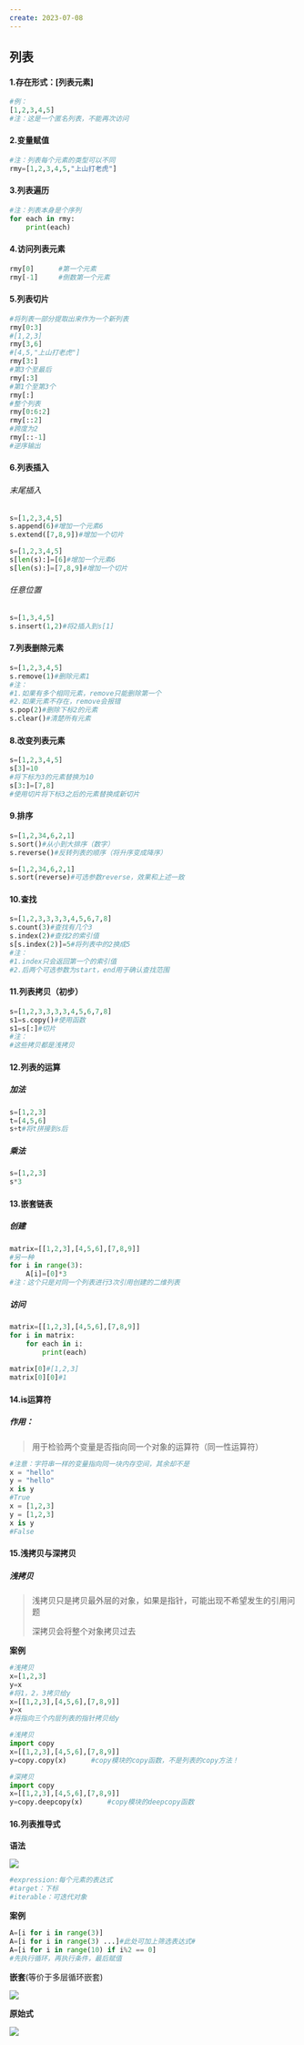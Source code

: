 ```yaml
---
create: 2023-07-08
---
```

## 列表

#### 1.存在形式：[列表元素]

```python
#例：
[1,2,3,4,5]
#注：这是一个匿名列表，不能再次访问
```

#### 2.变量赋值

```python
#注：列表每个元素的类型可以不同
rmy=[1,2,3,4,5,"上山打老虎"]
```

#### 3.列表遍历

```python
#注：列表本身是个序列
for each in rmy:
    print(each)
```

#### 4.访问列表元素

```python
rmy[0]		#第一个元素
rmy[-1]		#倒数第一个元素
```

#### 5.列表切片

```python
#将列表一部分提取出来作为一个新列表
rmy[0:3]
#[1,2,3]
rmy[3,6]
#[4,5,"上山打老虎"]
rmy[3:]
#第3个至最后
rmy[:3]
#第1个至第3个
rmy[:]
#整个列表
rmy[0:6:2]
rmy[::2]
#跨度为2
rmy[::-1]
#逆序输出
```

#### 6.列表插入

###### 末尾插入

```python
s=[1,2,3,4,5]
s.append(6)#增加一个元素6
s.extend([7,8,9])#增加一个切片
```

```python
s=[1,2,3,4,5]
s[len(s):]=[6]#增加一个元素6
s[len(s):]=[7,8,9]#增加一个切片
```

###### 任意位置

```python
s=[1,3,4,5]
s.insert(1,2)#将2插入到s[1]
```

#### 7.列表删除元素

```python
s=[1,2,3,4,5]
s.remove(1)#删除元素1
#注：
#1.如果有多个相同元素，remove只能删除第一个
#2.如果元素不存在，remove会报错
s.pop(2)#删除下标2的元素
s.clear()#清楚所有元素
```

#### 8.改变列表元素

```python
s=[1,2,3,4,5]
s[3]=10
#将下标为3的元素替换为10
s[3:]=[7,8]
#使用切片将下标3之后的元素替换成新切片
```

#### 9.排序

```python
s=[1,2,34,6,2,1]
s.sort()#从小到大排序（数字）
s.reverse()#反转列表的顺序（将升序变成降序）
```

```python
s=[1,2,34,6,2,1]
s.sort(reverse)#可选参数reverse，效果和上述一致
```

#### 10.查找

```python
s=[1,2,3,3,3,3,4,5,6,7,8]
s.count(3)#查找有几个3
s.index(2)#查找2的索引值
s[s.index(2)]=5#将列表中的2换成5
#注：
#1.index只会返回第一个的索引值
#2.后两个可选参数为start，end用于确认查找范围
```

#### 11.列表拷贝（初步）

```python
s=[1,2,3,3,3,3,4,5,6,7,8]
s1=s.copy()#使用函数
s1=s[:]#切片
#注：
#这些拷贝都是浅拷贝
```

#### 12.列表的运算

##### 加法

```python
s=[1,2,3]
t=[4,5,6]
s+t#将t拼接到s后
```

##### 乘法

```python
s=[1,2,3]
s*3
```

#### 13.嵌套链表

##### 创建

```python
matrix=[[1,2,3],[4,5,6],[7,8,9]]
#另一种
for i in range(3):
    A[i]=[0]*3
#注：这个只是对同一个列表进行3次引用创建的二维列表
```

##### 访问

```python
matrix=[[1,2,3],[4,5,6],[7,8,9]]
for i in matrix:
    for each in i:
        print(each)
        
matrix[0]#[1,2,3]
matrix[0][0]#1

```

#### 14.is运算符

##### 作用：

> 用于检验两个变量是否指向同一个对象的运算符（同一性运算符）

```python
#注意：字符串一样的变量指向同一块内存空间，其余却不是
x = "hello"
y = "hello"
x is y
#True
x = [1,2,3]
y = [1,2,3]
x is y
#False
```



#### 15.浅拷贝与深拷贝

##### 浅拷贝

> 浅拷贝只是拷贝最外层的对象，如果是指针，可能出现不希望发生的引用问题
>
> 深拷贝会将整个对象拷贝过去

**案例**

```python
#浅拷贝
x=[1,2,3]
y=x
#将1，2，3拷贝给y
x=[[1,2,3],[4,5,6],[7,8,9]]
y=x
#将指向三个内层列表的指针拷贝给y
```

```python
#浅拷贝
import copy
x=[[1,2,3],[4,5,6],[7,8,9]]
y=copy.copy(x)		#copy模块的copy函数，不是列表的copy方法！
```

```python
#深拷贝
import copy
x=[[1,2,3],[4,5,6],[7,8,9]]
y=copy.deepcopy(x)		#copy模块的deepcopy函数
```



#### 16.列表推导式

**语法**

![](Python_Picture/列表推导式.png)

```python
#expression:每个元素的表达式
#target：下标
#iterable：可迭代对象
```

**案例**

```python
A=[i for i in range(3)]
A=[i for i in range(3) ...]#此处可加上筛选表达式#
A=[i for i in range(10) if i%2 == 0]
#先执行循环，再执行条件，最后赋值
```

**嵌套**(等价于多层循环嵌套)

![](Python_Picture/列表推导式嵌套.png)

**原始式**

![](Python_Picture/列表推导式原始式.png)

